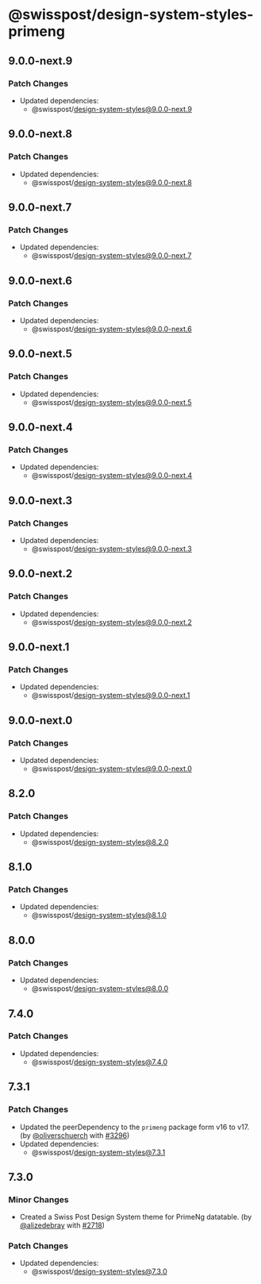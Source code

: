 # @swisspost/design-system-styles-primeng

## 9.0.0-next.9

### Patch Changes

- Updated dependencies:
  - @swisspost/design-system-styles@9.0.0-next.9

## 9.0.0-next.8

### Patch Changes

- Updated dependencies:
  - @swisspost/design-system-styles@9.0.0-next.8

## 9.0.0-next.7

### Patch Changes

- Updated dependencies:
  - @swisspost/design-system-styles@9.0.0-next.7

## 9.0.0-next.6

### Patch Changes

- Updated dependencies:
  - @swisspost/design-system-styles@9.0.0-next.6

## 9.0.0-next.5

### Patch Changes

- Updated dependencies:
  - @swisspost/design-system-styles@9.0.0-next.5

## 9.0.0-next.4

### Patch Changes

- Updated dependencies:
  - @swisspost/design-system-styles@9.0.0-next.4

## 9.0.0-next.3

### Patch Changes

- Updated dependencies:
  - @swisspost/design-system-styles@9.0.0-next.3

## 9.0.0-next.2

### Patch Changes

- Updated dependencies:
  - @swisspost/design-system-styles@9.0.0-next.2

## 9.0.0-next.1

### Patch Changes

- Updated dependencies:
  - @swisspost/design-system-styles@9.0.0-next.1

## 9.0.0-next.0

### Patch Changes

- Updated dependencies:
  - @swisspost/design-system-styles@9.0.0-next.0

## 8.2.0

### Patch Changes

- Updated dependencies:
  - @swisspost/design-system-styles@8.2.0

## 8.1.0

### Patch Changes

- Updated dependencies:
  - @swisspost/design-system-styles@8.1.0

## 8.0.0

### Patch Changes

- Updated dependencies:
  - @swisspost/design-system-styles@8.0.0

## 7.4.0

### Patch Changes

- Updated dependencies:
  - @swisspost/design-system-styles@7.4.0

## 7.3.1

### Patch Changes

- Updated the peerDependency to the `primeng` package form v16 to v17. (by [@oliverschuerch](https://github.com/oliverschuerch) with [#3296](https://github.com/swisspost/design-system/pull/3296))
- Updated dependencies:
  - @swisspost/design-system-styles@7.3.1

## 7.3.0

### Minor Changes

- Created a Swiss Post Design System theme for PrimeNg datatable. (by [@alizedebray](https://github.com/alizedebray) with [#2718](https://github.com/swisspost/design-system/pull/2718))

### Patch Changes

- Updated dependencies:
  - @swisspost/design-system-styles@7.3.0
